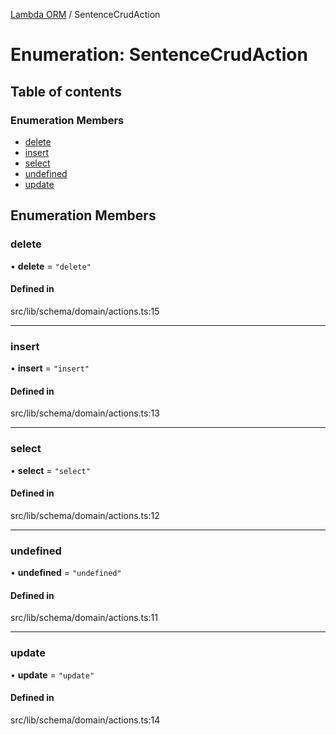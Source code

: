 [Lambda ORM](../README.md) / SentenceCrudAction

# Enumeration: SentenceCrudAction

## Table of contents

### Enumeration Members

- [delete](SentenceCrudAction.md#delete)
- [insert](SentenceCrudAction.md#insert)
- [select](SentenceCrudAction.md#select)
- [undefined](SentenceCrudAction.md#undefined)
- [update](SentenceCrudAction.md#update)

## Enumeration Members

### delete

• **delete** = ``"delete"``

#### Defined in

src/lib/schema/domain/actions.ts:15

___

### insert

• **insert** = ``"insert"``

#### Defined in

src/lib/schema/domain/actions.ts:13

___

### select

• **select** = ``"select"``

#### Defined in

src/lib/schema/domain/actions.ts:12

___

### undefined

• **undefined** = ``"undefined"``

#### Defined in

src/lib/schema/domain/actions.ts:11

___

### update

• **update** = ``"update"``

#### Defined in

src/lib/schema/domain/actions.ts:14
